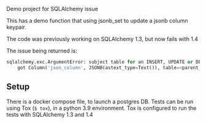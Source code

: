 
Demo project for SQLAlchemy issue

This has a demo function that using jsonb_set to update a jsonb column keypair.

The code was previously working on SQLAlchemy 1.3, but now fails with 1.4

The issue being returned is:
```python
sqlalchemy.exc.ArgumentError: subject table for an INSERT, UPDATE or DELETE expected, 
    got Column('json_column', JSONB(astext_type=Text()), table=<parent_table>, nullable=False, default=ColumnDefault({})).
```



## Setup
There is a docker compose file, to launch a postgres DB.
Tests can be run using Tox (`$ tox`), in a python 3.9 environment.
Tox is configured to run the tests with SQLAlchemy 1.3 and 1.4